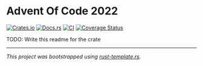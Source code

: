 # Advent Of Code 2022

[![Crates.io](https://img.shields.io/crates/v/advent-of-code-2022.svg)](https://crates.io/crates/advent-of-code-2022)
[![Docs.rs](https://docs.rs/advent-of-code-2022/badge.svg)](https://docs.rs/advent-of-code-2022)
[![CI](https://github.com/taurr/advent-of-code-2022/workflows/CI/badge.svg)](https://github.com/taurr/advent-of-code-2022/actions)
[![Coverage Status](https://coveralls.io/repos/github/taurr/advent-of-code-2022/badge.svg?branch=main)](https://coveralls.io/github/taurr/advent-of-code-2022?branch=main)

TODO: Write this readme for the crate

---
*This project was bootstrapped using [rust-template.rs].*

[rust-template.rs]:https://github.com/taurr/rust-template-rs
